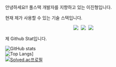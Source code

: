 안녕하세요!!
풀스택 개발자를 지향하고 있는 이진형입니다.

현재 제가 사용할 수 있는 기술 스택입니다.
<div align="center">
  <img src="https://img.shields.io/badge/react-20232a.svg?style=for-the-badge&logo=react&logoColor=61DAFB" />&nbsp
  <img src="https://img.shields.io/badge/javascript-F7DF1E.svg?style=for-the-badge&logo=javascript&logoColor=20232a" />&nbsp
  <img src="https://img.shields.io/badge/html5-E34F26.svg?style=for-the-badge&logo=html5&logoColor=white" />&nbsp
</div>



제 Github Stat입니다.

![GitHub stats](https://github-readme-stats.vercel.app/api?username=Jinnyzinny&show_icons=true&theme=radical)
<br>
![Top Langs](https://github-readme-stats.vercel.app/api/top-langs/?username=Jinnyzinny)]
<br>
[![Solved.ac프로필](http://mazassumnida.wtf/api/v2/generate_badge?boj=ddocdoli)](https://solved.ac/ddocdoli)
